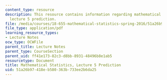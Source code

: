 ```yaml
---
content_type: resource
description: This resource contains information regarding mathematical statistics,
  lecture 5 prediction.
file: /media/courses/18-655-mathematical-statistics-spring-2016/51a26b97418eb580363b733ee2b6da25_MIT18_655S16_LecNote5.pdf
file_type: application/pdf
learning_resource_types:
- Lecture Notes
ocw_type: OCWFile
parent_title: Lecture Notes
parent_type: CourseSection
parent_uid: ff41e173-82c3-d8bb-8931-48496b8e1ab5
resourcetype: Document
title: Mathematical Statistics, Lecture 5 Prediction
uid: 51a26b97-418e-b580-363b-733ee2b6da25
---
```

